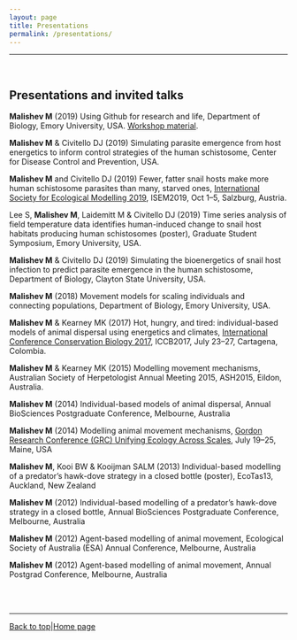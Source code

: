 ```yaml
---
layout: page
title: Presentations    
permalink: /presentations/
---  
```

<a id="top"></a>

******      

<br>

## Presentations and invited talks    

**Malishev M** (2019) Using Github for research and life, Department of Biology, Emory University, USA. [Workshop material](https://github.com/darwinanddavis/githubpres).            

**Malishev M** & Civitello DJ (2019) Simulating parasite emergence from host energetics to inform control strategies of the human schistosome, Center for Disease Control and Prevention, USA.    

**Malishev M** and Civitello DJ (2019) Fewer, fatter snail hosts make more human schistosome parasites than many, starved ones, [International Society for Ecological Modelling 2019](https://www.elsevier.com/events/conferences/international-society-for-ecological-modelling-global-conference/programme), ISEM2019, Oct 1–5, Salzburg, Austria.             

Lee S, **Malishev M**, Laidemitt M & Civitello DJ (2019) Time series analysis of field temperature data identifies human-induced change to snail host habitats producing human schistosomes (poster), Graduate Student Symposium, Emory University, USA.      

**Malishev M** & Civitello DJ (2019) Simulating the bioenergetics of snail host infection to predict parasite emergence in the human schistosome, Department of Biology, Clayton State University, USA.    

**Malishev M** (2018) Movement models for scaling individuals and connecting populations, Department of Biology, Emory University, USA.   

**Malishev M** & Kearney MK (2017) Hot, hungry, and tired: individual-based models of animal dispersal using energetics and climates, [International Conference Conservation Biology 2017](https://conbio.org/images/content_conferences/ICCB2017_Program_web.pdf), ICCB2017, July 23–27, Cartagena, Colombia.    	   

**Malishev M** & Kearney MK (2015) Modelling movement mechanisms, Australian Society of Herpetologist Annual Meeting 2015, ASH2015, Eildon, Australia.    

**Malishev M** (2014) Individual-based models of animal dispersal, Annual BioSciences Postgraduate Conference, Melbourne, Australia	  

**Malishev M** (2014) Modelling animal movement mechanisms, [Gordon Research Conference (GRC) Unifying Ecology Across Scales](https://www.grc.org/unifying-ecology-across-scales-grs-conference/2014/), July 19–25, Maine, USA    

**Malishev M**, Kooi BW & Kooijman SALM (2013) Individual-based modelling of a predator’s hawk-dove strategy in a closed bottle (poster), EcoTas13, Auckland, New Zealand  

**Malishev M** (2012) Individual-based modelling of a predator’s hawk-dove strategy in a closed bottle, Annual BioSciences Postgraduate Conference, Melbourne, Australia 	  

**Malishev M** (2012) Agent-based modelling of animal movement, Ecological Society of Australia (ESA) Annual Conference, Melbourne, Australia  	  

**Malishev M** (2012) Agent-based modelling of animal movement, Annual Postgrad Conference, Melbourne, Australia    

<br>  
<br>  
  
******  

[Back to top](#top)|[Home page](./index.md)
